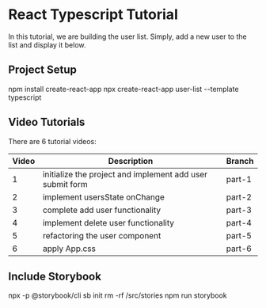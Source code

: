 # React Typescript Tutorial
In this tutorial, we are building the user list.  Simply, add a new user to the list and display it below.


## Project Setup
npm install create-react-app
npx create-react-app user-list --template typescript

## Video Tutorials
There are 6 tutorial videos:

| Video | Description                                              | Branch |
|-------|----------------------------------------------------------|--------|
|  1    | initialize the project and implement add user submit form| part-1 |
|  2    | implement usersState onChange                            | part-2 |
|  3    | complete add user functionality                          | part-3 |
|  4    | implement delete user functionality                      | part-4 |
|  5    | refactoring the user component                           | part-5 |
|  6    | apply App.css                                            | part-6 |

## Include Storybook 
npx -p @storybook/cli sb init
rm -rf /src/stories
npm run storybook



